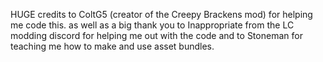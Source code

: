 HUGE credits to ColtG5 (creator of the Creepy Brackens mod) for helping me code this. as well as a big thank you to Inappropriate from the LC modding discord for helping me out with the code and to Stoneman for teaching me how to make and use asset bundles.